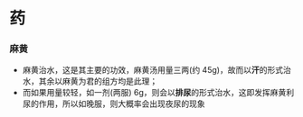 # 药
### 麻黄
* 麻黄治水，这是其主要的功效，麻黄汤用量三两(约 45g)，故而以<strong>汗</strong>的形式治水，其余以麻黄为君的组方均是此理；
* 而如果用量较轻，如一剂(两服) 6g，则会以<strong>排尿</strong>的形式治水，这即发挥麻黄利尿的作用，所以如晚服，则大概率会出现夜尿的现象